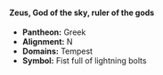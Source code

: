 #### Zeus, God of the sky, ruler of the gods
- **Pantheon:** Greek
- **Alignment:** N
- **Domains:** Tempest
- **Symbol:** Fist full of lightning bolts